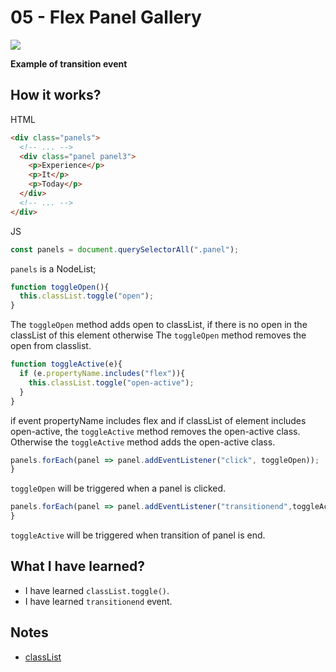 # 05 - Flex Panel Gallery

![](https://github.com/erhanersoz/JavaScript30/blob/master/Screenshots/demo_05.gif?raw=true)

**Example of transition event**

## How it works?

HTML

```html
<div class="panels">
  <!-- ... -->
  <div class="panel panel3">
    <p>Experience</p>
    <p>It</p>
    <p>Today</p>
  </div>
  <!-- ... -->
</div>
```

JS

```js
const panels = document.querySelectorAll(".panel");
```
`panels` is a NodeList;

```js
function toggleOpen(){
  this.classList.toggle("open");
}
```
The `toggleOpen` method adds open to classList, if there is no open in the classList of this element otherwise The `toggleOpen` method removes the open from classlist.

```js
function toggleActive(e){
  if (e.propertyName.includes("flex")){
    this.classList.toggle("open-active");
  }
}
```
if event propertyName includes flex and if classList of element includes open-active,  the `toggleActive` method removes the open-active class. Otherwise the `toggleActive` method adds the open-active class.

```js
panels.forEach(panel => panel.addEventListener("click", toggleOpen));
}
```
`toggleOpen` will be triggered when a panel is clicked. 

```js
panels.forEach(panel => panel.addEventListener("transitionend",toggleActive));
}
```
`toggleActive` will be triggered when transition of panel is end. 

## What I have learned?

- I have learned `classList.toggle()`.
- I have learned `transitionend` event.

## Notes

- [classList](https://developer.mozilla.org/en-US/docs/Web/API/Element/classList)
